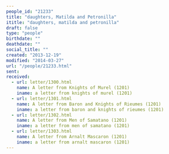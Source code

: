 ```yaml
---
people_id: "21233"
title: "daughters, Matilda and Petronilla"
ititle: "daughters, matilda and petronilla"
draft: false
type: "people"
birthdate: ""
deathdate: ""
social_title: ""
created: "2013-12-19"
modified: "2014-03-27"
url: "/people/21233.html"
sent:
received:
  - url: letter/1300.html
    name: A letter from Knights of Murel (1201)
    iname: a letter from knights of murel (1201)
  - url: letter/1301.html
    name: A letter from Baron and Knights of Rieumes (1201)
    iname: a letter from baron and knights of rieumes (1201)
  - url: letter/1302.html
    name: A letter from Men of Samatano (1201)
    iname: a letter from men of samatano (1201)
  - url: letter/1303.html
    name: A letter from Arnalt Mascaron (1201)
    iname: a letter from arnalt mascaron (1201)
---
```

